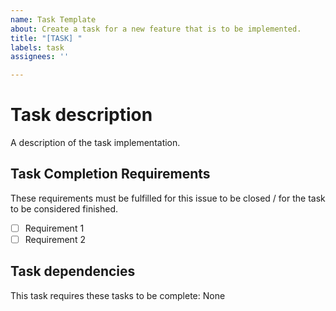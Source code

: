```yaml
---
name: Task Template
about: Create a task for a new feature that is to be implemented.
title: "[TASK] "
labels: task
assignees: ''

---
```


# Task description
A description of the task implementation.

## Task Completion Requirements
These requirements must be fulfilled for this issue to be closed / for the task to be considered finished.
- [ ] Requirement 1
- [ ] Requirement 2

## Task dependencies
This task requires these tasks to be complete:
None
